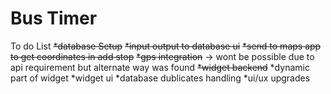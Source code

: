 # Bus Timer
 To do List
~~*database Setup~~
~~*input output to database ui~~
~~*send to maps app to get coordinates in add stop~~
~~*gps integration~~ -> wont be possible due to api requirement but alternate way was found
~~*widget backend~~
 *dynamic part of widget
 *widget ui
 *database dublicates handling
 *ui/ux upgrades